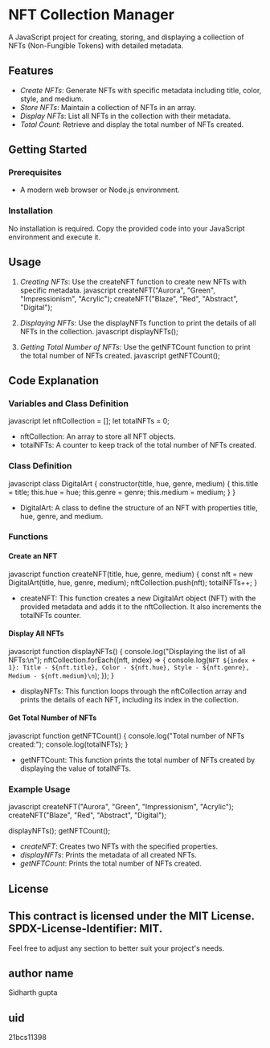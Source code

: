 # NFT Collection Manager

A JavaScript project for creating, storing, and displaying a collection of NFTs (Non-Fungible Tokens) with detailed metadata.

## Features

- *Create NFTs*: Generate NFTs with specific metadata including title, color, style, and medium.
- *Store NFTs*: Maintain a collection of NFTs in an array.
- *Display NFTs*: List all NFTs in the collection with their metadata.
- *Total Count*: Retrieve and display the total number of NFTs created.

## Getting Started

### Prerequisites

- A modern web browser or Node.js environment.

### Installation

No installation is required. Copy the provided code into your JavaScript environment and execute it.

## Usage

1. *Creating NFTs*:
   Use the createNFT function to create new NFTs with specific metadata.
   javascript
   createNFT("Aurora", "Green", "Impressionism", "Acrylic");
   createNFT("Blaze", "Red", "Abstract", "Digital");
   

2. *Displaying NFTs*:
   Use the displayNFTs function to print the details of all NFTs in the collection.
   javascript
   displayNFTs();
   

3. *Getting Total Number of NFTs*:
   Use the getNFTCount function to print the total number of NFTs created.
   javascript
   getNFTCount();
   

## Code Explanation

### Variables and Class Definition

javascript
let nftCollection = [];
let totalNFTs = 0;


- nftCollection: An array to store all NFT objects.
- totalNFTs: A counter to keep track of the total number of NFTs created.

### Class Definition

javascript
class DigitalArt {
    constructor(title, hue, genre, medium) {
        this.title = title;
        this.hue = hue;
        this.genre = genre;
        this.medium = medium;
    }
}


- DigitalArt: A class to define the structure of an NFT with properties title, hue, genre, and medium.

### Functions

#### Create an NFT

javascript
function createNFT(title, hue, genre, medium) {
    const nft = new DigitalArt(title, hue, genre, medium);
    nftCollection.push(nft);
    totalNFTs++;
}


- createNFT: This function creates a new DigitalArt object (NFT) with the provided metadata and adds it to the nftCollection. It also increments the totalNFTs counter.

#### Display All NFTs

javascript
function displayNFTs() {
    console.log("Displaying the list of all NFTs:\n");
    nftCollection.forEach((nft, index) => {
        console.log(`NFT ${index + 1}: Title - ${nft.title}, Color - ${nft.hue}, Style - ${nft.genre}, Medium - ${nft.medium}\n`);
    });
}


- displayNFTs: This function loops through the nftCollection array and prints the details of each NFT, including its index in the collection.

#### Get Total Number of NFTs

javascript
function getNFTCount() {
    console.log("Total number of NFTs created:");
    console.log(totalNFTs);
}


- getNFTCount: This function prints the total number of NFTs created by displaying the value of totalNFTs.

### Example Usage

javascript
createNFT("Aurora", "Green", "Impressionism", "Acrylic");
createNFT("Blaze", "Red", "Abstract", "Digital");

displayNFTs();
getNFTCount();


- *createNFT*: Creates two NFTs with the specified properties.
- *displayNFTs*: Prints the metadata of all created NFTs.
- *getNFTCount*: Prints the total number of NFTs created.

## License

This contract is licensed under the MIT License. SPDX-License-Identifier: MIT.
---

Feel free to adjust any section to better suit your project's needs.

## author name 
Sidharth gupta 
## uid 
21bcs11398
